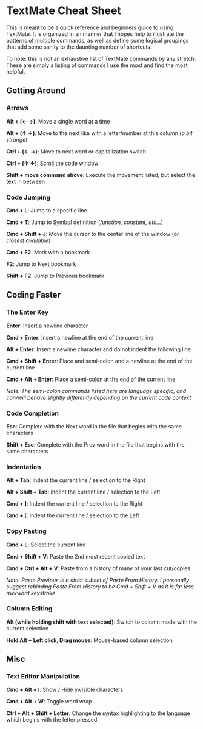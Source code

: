 # TextMate Cheat Sheet

This is meant to be a quick reference and beginners guide to using TextMate. It is organized
in an manner that I hopes help to illustrate the patterns of multiple commands, as well as
define some logical groupings that add some sanity to the daunting number of shortcuts.

To note: this is not an exhaustive list of TextMate commands by any stretch. These are
simply a listing of commands I use the most and find the most helpful.


## Getting Around

### Arrows
**Alt + (&larr; &rarr;)**: Move a single word at a time

**Alt + (&uarr; &darr;)**: Move to the next like with a letter/number at this column (*a bit strange*)

**Ctrl + (&larr; &rarr;)**: Move to next word or capitalization switch

**Ctrl + (&uarr; &darr;)**: Scroll the code window

**Shift + move command above**: Execute the movement listed, but select the text in between


### Code Jumping
**Cmd + L**: Jump to a specific line

**Cmd + T**: Jump to Symbol definition (*function, constant, etc...*)

**Cmd + Shift + J**: Move the cursor to the center line of the window (*or closest available*)

**Cmd + F2**: Mark with a bookmark

**F2**: Jump to Next bookmark

**Shift + F2**: Jump to Previous bookmark


## Coding Faster

### The Enter Key
**Enter**: Insert a newline character

**Cmd + Enter**: Insert a newline at the end of the current line

**Alt + Enter**: Insert a newline character and do not indent the following line

**Cmd + Shift + Enter**: Place and semi-colon and a newline at the end of the current line

**Cmd + Alt + Enter**: Place a semi-colon at the end of the current line

*Note: The semi-colon commands listed here are language specific, and can/will behave slightly
differently depending on the current code context*


### Code Completion
**Esc**: Complete with the Next word in the file that begins with the same characters

**Shift + Esc**: Complete with the Prev word in the file that begins with the same characters


### Indentation
**Alt + Tab**: Indent the current line / selection to the Right

**Alt + Shift + Tab**: Indent the current line / selection to the Left

**Cmd + ]**: Indent the current line / selection to the Right

**Cmd + [**: Indent the current line / selection to the Left


### Copy Pasting
**Cmd + L**: Select the current line

**Cmd + Shift + V**: Paste the 2nd most recent copied text

**Cmd + Ctrl + Alt + V**: Paste from a history of many of your last cut/copies

*Note: Paste Previous is a strict subset of Paste From History. I personally suggest
rebinding Paste From History to be Cmd + Shift + V as it is far less awkward keystroke*


### Column Editing
**Alt (while holding shift with text selected)**: Switch to column mode with the current selection

**Hold Alt + Left click, Drag mouse**: Mouse-based column selection


## Misc

### Text Editor Manipulation
**Cmd + Alt + I**: Show / Hide invisible characters

**Cmd + Alt + W**: Toggle word wrap

**Ctrl + Alt + Shift + Letter**: Change the syntax highlighting to the language which
begins with the letter pressed

